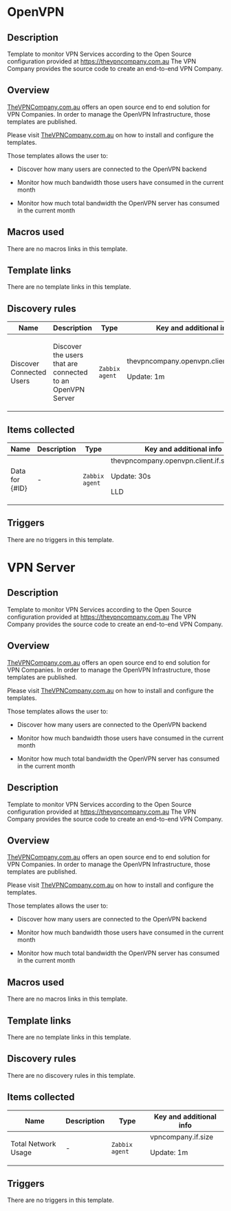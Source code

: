 # OpenVPN

## Description

Template to monitor VPN Services according to the Open Source configuration provided at https://thevpncompany.com.au The VPN Company provides the source code to create an end-to-end VPN Company.

## Overview

[TheVPNCompany.com.au](https://thevpncompany.com.au) offers an open source end to end solution for VPN Companies. In order to manage the OpenVPN Infrastructure, those templates are published.


Please visit [TheVPNCompany.com.au](https://thevpncompany.com.au) on how to install and configure the templates.


Those templates allows the user to:


 - Discover how many users are connected to the OpenVPN backend


 - Monitor how much bandwidth those users have consumed in the current month


 - Monitor how much total bandwidth the OpenVPN server has consumed in the current month


 


 


 


 


 



## Macros used

There are no macros links in this template.

## Template links

There are no template links in this template.

## Discovery rules

|Name|Description|Type|Key and additional info|
|----|-----------|----|----|
|Discover Connected Users|<p>Discover the users that are connected to an OpenVPN Server</p>|`Zabbix agent`|thevpncompany.openvpn.client.discovery<p>Update: 1m</p>|
## Items collected

|Name|Description|Type|Key and additional info|
|----|-----------|----|----|
|Data for {#ID}|<p>-</p>|`Zabbix agent`|thevpncompany.openvpn.client.if.size[{#ID}]<p>Update: 30s</p><p>LLD</p>|
## Triggers

There are no triggers in this template.

# VPN Server

## Description

Template to monitor VPN Services according to the Open Source configuration provided at https://thevpncompany.com.au The VPN Company provides the source code to create an end-to-end VPN Company.

## Overview

[TheVPNCompany.com.au](https://thevpncompany.com.au) offers an open source end to end solution for VPN Companies. In order to manage the OpenVPN Infrastructure, those templates are published.


Please visit [TheVPNCompany.com.au](https://thevpncompany.com.au) on how to install and configure the templates.


Those templates allows the user to:


 - Discover how many users are connected to the OpenVPN backend


 - Monitor how much bandwidth those users have consumed in the current month


 - Monitor how much total bandwidth the OpenVPN server has consumed in the current month


 


 


 


 


 



## Description

Template to monitor VPN Services according to the Open Source configuration provided at https://thevpncompany.com.au The VPN Company provides the source code to create an end-to-end VPN Company.

## Overview

[TheVPNCompany.com.au](https://thevpncompany.com.au) offers an open source end to end solution for VPN Companies. In order to manage the OpenVPN Infrastructure, those templates are published.


Please visit [TheVPNCompany.com.au](https://thevpncompany.com.au) on how to install and configure the templates.


Those templates allows the user to:


 - Discover how many users are connected to the OpenVPN backend


 - Monitor how much bandwidth those users have consumed in the current month


 - Monitor how much total bandwidth the OpenVPN server has consumed in the current month


 


 


 


 


 



## Macros used

There are no macros links in this template.

## Template links

There are no template links in this template.

## Discovery rules

There are no discovery rules in this template.

## Items collected

|Name|Description|Type|Key and additional info|
|----|-----------|----|----|
|Total Network Usage|<p>-</p>|`Zabbix agent`|vpncompany.if.size<p>Update: 1m</p>|
## Triggers

There are no triggers in this template.

